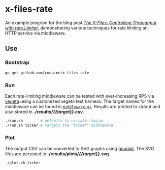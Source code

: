 # x-files-rate

An example program for the blog post [_The X-Files: Controlling Throughput with rate.Limiter_](http://rodaine.com/2017/05/x-files-time-rate-golang/), demonstrating various techniques for rate limiting an HTTP service via middleware.

## Use

### Bootstrap

```sh
go get github.com/rodaine/x-files-rate
```

### Run

Each rate-limiting middleware can be tested with ever-increasing RPS via [vegeta](https://github.com/tsenart/vegeta) using a customized vegeta test harness. The target names for the middleware can be found in [`middleware.go`](middleware.go). Results are printed to stdout and also stored in **./results/_{{target}}_.csv**.

```sh
./run.sh        # defaults to no rate-limiter
./run.sh ticker # targets the "ticker" middleware 
```

### Plot

The output CSV can be converted to SVG graphs using [gnuplot](http://www.gnuplot.info/). The SVG files are persisted in **./results/plots/_{{target}}_.svg**.

```sh
./plot.sh ticker
```

